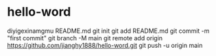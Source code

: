 # hello-word
diyigexinamgmu
README.md
git init
git add README.md
git commit -m "first commit"
git branch -M main
git remote add origin https://github.com/jianghy1888/hello-word.git
git push -u origin main
